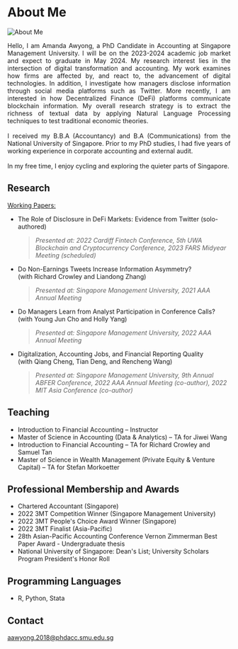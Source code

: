 # About Me
![About Me](https://user-images.githubusercontent.com/105594106/169694775-3a60710e-7571-49a9-bc69-e630082cab45.png)
<p align="justify"> 
Hello, I am Amanda Awyong, a PhD Candidate in Accounting at Singapore Management University. I will be on the 2023-2024 academic job market and expect to graduate in May 2024. My research interest lies in the intersection of digital transformation and accounting. My work examines how firms are affected by, and react to, the advancement of digital technologies. In addition, I investigate how managers disclose information through social media platforms such as Twitter. More recently, I am interested in how Decentralized Finance (DeFi) platforms communicate blockchain information. My overall research strategy is to extract the richness of textual data by applying Natural Language Processing techniques to test traditional economic theories. 
<br><br>
I received my B.B.A (Accountancy) and B.A (Communications) from the National University of Singapore. Prior to my PhD studies, I had five years of working experience in corporate accounting and external audit. 
<br><br>
In my free time, I enjoy cycling and exploring the quieter parts of Singapore. 
</p>

## Research
<ins>Working Papers:</ins><br>
*   The Role of Disclosure in DeFi Markets: Evidence from Twitter (solo-authored)
    > <i>Presented at: 2022 Cardiff Fintech Conference, 5th UWA Blockchain and Cryptocurrency Conference, 2023 FARS Midyear Meeting (scheduled)</i>
*   Do Non-Earnings Tweets Increase Information Asymmetry? <br>(with Richard Crowley and Liandong Zhang)<br>
    > <i>Presented at: Singapore Management University, 2021 AAA Annual Meeting</i>
*   Do Managers Learn from Analyst Participation in Conference Calls? <br> (with Young Jun Cho and Holly Yang)<br>
    > <i>Presented at: Singapore Management University, 2022 AAA Annual Meeting</i>
*   Digitalization, Accounting Jobs, and Financial Reporting Quality <br> (with Qiang Cheng, Tian Deng, and Rencheng Wang)<br>
    > <i>Presented at: Singapore Management University, 9th Annual ABFER Conference, 2022 AAA Annual Meeting (co-author), 2022 MIT Asia Conference (co-author)</i>

## Teaching
*   Introduction to Financial Accounting – Instructor
*   Master of Science in Accounting (Data & Analytics) – TA for Jiwei Wang<br>
*   Introduction to Financial Accounting – TA for Richard Crowley and Samuel Tan<br>
*   Master of Science in Wealth Management (Private Equity & Venture Capital) – TA for Stefan Morkoetter<br>

## Professional Membership and Awards
*   Chartered Accountant (Singapore)
*   2022 3MT Competition Winner (Singapore Management University)
*   2022 3MT People's Choice Award Winner (Singapore)
*   2022 3MT Finalist (Asia-Pacific)
*   28th Asian-Pacific Accounting Conference Vernon Zimmerman Best Paper Award - Undergraduate thesis
*   National University of Singapore: Dean's List; University Scholars Program President's Honor Roll

## Programming Languages
*   R, Python, Stata

## Contact
<a href='mailto:aawyong.2018@phdacc.smu.edu.sg'>
aawyong.2018@phdacc.smu.edu.sg
</a>  
<br>

